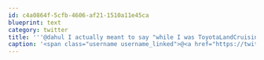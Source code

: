 ```yaml
---
id: c4a0864f-5cfb-4606-af21-1510a11e45ca
blueprint: text
category: twitter
title: '''@dahul I actually meant to say "while I was ToyotaLandCruising" @tellinatellina'
caption: '<span class="username username_linked">@<a href="https://twitter.com/dahul" title="Darren Hull (dahul)">dahul</a></span> I actually meant to say "while I was ToyotaLandCruising" <span class="username username_linked">@<a href="https://twitter.com/tellinatellina" title="Natel Hull">tellinatellina</a></span>'
---
```


